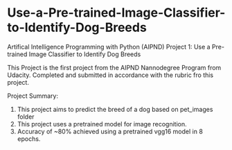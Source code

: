 # Use-a-Pre-trained-Image-Classifier-to-Identify-Dog-Breeds

Artifical Intelligence Programming with Python (AIPND) Project 1: Use a Pre-trained Image Classifier to Identify Dog Breeds

This Project is the first project from the AIPND Nannodegree Program from Udacity. Completed and submitted in accordance with the rubric fro this project.

Project Summary:
  1. This project aims to predict the breed of a dog based on pet_images folder
  2. This project uses a pretrained model for image recognition.
  3. Accuracy of ~80% achieved using a pretrained vgg16 model in 8 epochs.
